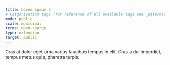 ```yaml
---
title: Lorem ipsum 3
# Catgorisation tags (for reference of all available tags see _data/navigation_tools.yml file):
mode: public
scale: municipal
terms: open-source
type: extension
target: public
---
```


Cras at dolor eget urna varius faucibus tempus in elit. Cras a dui imperdiet, tempus metus quis, pharetra turpis.